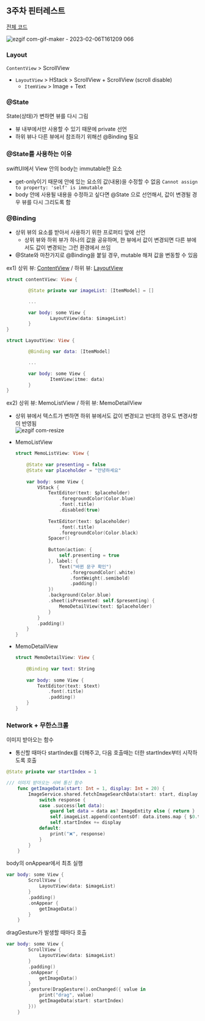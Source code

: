 ## 3주차 핀터레스트

[전체 코드](https://github.com/I-Swift-UI/yangsubinn/tree/main/Pintereest/Pintereest)

![ezgif com-gif-maker - 2023-02-06T161209 066](https://user-images.githubusercontent.com/81167570/217528784-a8167d7c-ae56-45ee-a1cd-01eefcb3d708.gif)

### Layout
`ContentView` > ScrollView
- `LayoutView` > HStack > ScrollView + ScrollView (scroll disable) 
    - `ItemView` > Image + Text


### @State
State(상태)가 변하면 뷰를 다시 그림
- 뷰 내부에서만 사용할 수 있기 때문에 private 선언
- 하위 뷰나 다른 뷰에서 참조하기 위해선 @Binding 필요

### @State를 사용하는 이유
swiftUI에서 View 안의 body는 immutable한 요소
- get-only이기 때문에 안에 있는 요소의 값(내용)을 수정할 수 없음 `Cannot assign to property: 'self' is immutable`
- body 안에 사용될 내용을 수정하고 싶다면 @State 으로 선언해서, 값이 변경될 경우 뷰를 다시 그리도록 함

### @Binding
- 상위 뷰의 요소를 받아서 사용하기 위한 프로퍼티 앞에 선언
    - 상위 뷰와 하위 뷰가 하나의 값을 공유하며, 한 뷰에서 값이 변경되면 다른 뷰에서도 값이 변경되는 그런 환경에서 쓰임
- @State와 마찬가지로 @Binding을 붙일 경우, mutable 해져 값을 변동할 수 있음



ex1) 상위 뷰: [ContentView](https://github.com/I-Swift-UI/yangsubinn/blob/main/Pintereest/Pintereest/View/ContentView.swift) / 하위 뷰: [LayoutView](https://github.com/I-Swift-UI/yangsubinn/blob/main/Pintereest/Pintereest/View/LayoutView.swift)
```swift
struct contentView: View {

		@State private var imageList: [ItemModel] = []

		...

		var body: some View {
				LayoutView(data: $imageList)
		}		
}

struct LayoutView: View {

		@Binding var data: [ItemModel]

		...

		var body: some View {
				ItemView(itme: data)
		}
}
```






ex2) 상위 뷰: MemoListView / 하위 뷰: MemoDetailView    
- 상위 뷰에서 텍스트가 변하면 하위 뷰에서도 값이 변경되고 반대의 경우도 변경사항이 반영됨    
![ezgif com-resize](https://user-images.githubusercontent.com/81167570/217530051-26d192de-963d-4575-bdb2-61743c7feeb3.gif)

- MemoListView
    ```swift
    struct MemoListView: View {
        
        @State var presenting = false
        @State var placeholder = "안녕하세요"
        
        var body: some View {
            VStack {
                TextEditor(text: $placeholder)
                    .foregroundColor(Color.blue)
                    .font(.title)
                    .disabled(true)
                
                TextEditor(text: $placeholder)
                    .font(.title)
                    .foregroundColor(Color.black)
                Spacer()
                
                Button(action: {
                    self.presenting = true
                }, label: {
                    Text("바뀐 문구 확인")
                        .foregroundColor(.white)
                        .fontWeight(.semibold)
                        .padding()
                })
                .background(Color.blue)
                .sheet(isPresented: self.$presenting) {
                    MemoDetailView(text: $placeholder)
                }
            }
            .padding()
        }
    }
    ```
    
- MemoDetailView
    ```swift
    struct MemoDetailView: View {
        
        @Binding var text: String
        
        var body: some View {
            TextEditor(text: $text)
                .font(.title)
                .padding()
        }
    }
    ```


### Network + 무한스크롤

이미지 받아오는 함수
- 통신할 때마다 startIndex를 더해주고, 다음 호출때는 더한 startIndex부터 시작하도록 호출
```swift
@State private var startIndex = 1

/// 이미지 받아오는 서버 통신 함수
    func getImageData(start: Int = 1, display: Int = 20) {
        ImageService.shared.fetchImageSearchData(start: start, display: display) { response in
            switch response {
            case .success(let data):
                guard let data = data as? ImageEntity else { return }
                self.imageList.append(contentsOf: data.items.map { $0.toModel() })
                self.startIndex += display
            default:
                print("❌", response)
            }
        }
    }
```

body의 onAppear에서 최초 실행
```swift
var body: some View {
        ScrollView {
            LayoutView(data: $imageList)
        }
        .padding()
        .onAppear {
            getImageData()
        }
    }
```

dragGesture가 발생할 때마다 호출
```swift
var body: some View {
        ScrollView {
            LayoutView(data: $imageList)
        }
        .padding()
        .onAppear {
            getImageData()
        }
        .gesture(DragGesture().onChanged({ value in
            print("drag", value)
            getImageData(start: startIndex)
        }))
    }
```


